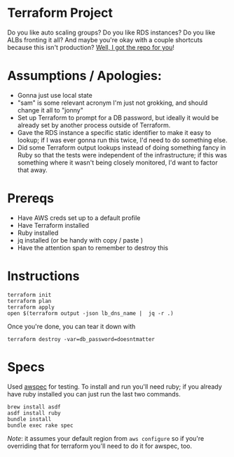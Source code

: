 # Terraform Project #

Do you like auto scaling groups? Do you like RDS instances? Do you like ALBs fronting it all? And maybe you're okay with a couple shortcuts because this isn't production? [Well, I got the repo for you](https://youtu.be/JGhoLcsr8GA?t=31)!

# Assumptions / Apologies:
* Gonna just use local state 
* "sam" is some relevant acronym I'm just not grokking, and should change it all to "jonny"
* Set up Terraform to prompt for a DB password, but ideally it would be already set by another process outside of Terraform.
* Gave the RDS instance a specific static identifier to make it easy to lookup; if I was ever gonna run this twice, I'd need to do something else.
* Did some Terraform output lookups instead of doing something fancy in Ruby so that the tests were independent of the infrastructure; if this was something where it wasn't being closely monitored, I'd want to factor that away.

# Prereqs
* Have AWS creds set up to a default profile
* Have Terraform installed
* Ruby installed
* jq installed (or be handy with copy / paste )
* Have the attention span to remember to destroy this 

# Instructions

	terraform init
	terraform plan
    terraform apply 
    open $(terraform output -json lb_dns_name |  jq -r .)

Once you're done, you can tear it down with

	terraform destroy -var=db_password=doesntmatter

# Specs

Used [awspec](https://github.com/k1LoW/awspec/) for testing. To install and run you'll need ruby; if you already have ruby installed you can just run the last two commands. 

	brew install asdf
	asdf install ruby
	bundle install
	bundle exec rake spec

*Note*: it assumes your default region from `aws configure` so if you're overriding that for terraform you'll need to do it for awspec, too.
